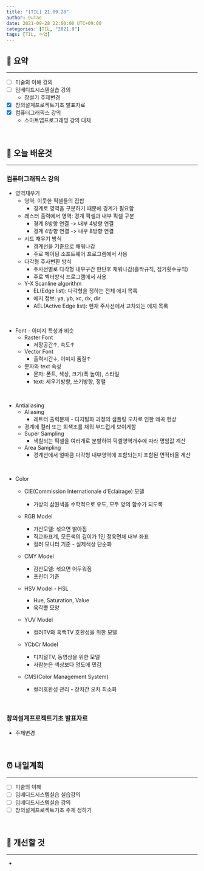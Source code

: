 ```yaml
---
title: "[TIL] 21.09.28"
author: 9uTae
date: 2021-09-28 22:00:00 UTC+09:00
categories: [TIL, "2021.9"]
tags: [TIL, 수업]
---
```


## 🏁 요약

---

- [ ] 미술의 이해 강의
- [ ] 임베디드시스템실습 강의
    - 창설기 주제변경
- [x] 창의설계프로젝트기초 발표자료
- [x] 컴퓨터그래픽스 강의
    - 스마트앱프로그래밍 강의 대체

<br>

## 📑 오늘 배운것

---

### 컴퓨터그래픽스 강의

- 영역채우기
    - 영역: 이웃한 픽셀들의 집합
        - 경계로 영역을 구분하기 때문에 경계가 필요함
    - 래스터 출력에서 영역: 경계 픽셀과 내부 픽셀 구분
        - 경계 8방향 연결 -> 내부 4방향 연결
        - 경계 4방향 연결 -> 내부 8방향 연결
    - 시드 채우기 방식
        - 경계선을 기준으로 채워나감
        - 주로 페이팅 소프트웨어 프로그램에서 사용
    - 다각형 주사변환 방식
        - 주사선별로 다각형 내부구간 판단후 채워나감(홀짝규칙, 접기횟수규칙)
        - 주로 벡터방식 프로그램에서 사용
    - Y-X Scanline algorithm
        - EL(Edge list): 다각형을 정하는 전체 에지 목록
        - 에지 정보: ya, yb, xc, dx, dir
        - AEL(Active Edge list): 현재 주사선에서 교차되는 에지 목록

<br>

- Font - 이미지 특성과 비슷
    - Raster Font
        - 저장공간↑, 속도↑
    - Vector Font
        - 출력시간↓, 이미지 품질↑
    - 문자와 text 속성
        - 문자: 폰트, 색상, 크기(폭 높이), 스타일
        - text: 세우기방향, 쓰기방향, 정렬

<br>

- Antialiasing
    - Aliasing
        - 래트터 출력문제 - 디지털화 과정의 샘플링 오차로 인한 왜곡 현상
    - 경계에 컬러 또는 회색조를 채워 부드럽게 보이게함
    - Super Sampling
        - 색칠되는 픽셀을 여러개로 분할하여 픽셀영역개수에 따라 명암값 계산
    - Area Sampling
        - 경계선에서 얼마큼 다각형 내부영역에 포함되는지 포함된 면적비율 계산

<br>

- Color
    - CIE(Commission Internationale d'Eclairage) 모델
        - 가상의 삼원색을 수학적으로 유도, 모두 양의 함수가 되도록

    - RGB Model
        - 가산모델: 섞으면 밝아짐
        - 직교좌표계, 모든색의 길이가 1인 정육면체 내부 좌표
        - 컬러 모니터 기준 - 실제색상 단순화
    - CMY Model
        - 감산모델: 섞으면 어두워짐
        - 프린터 기준
    - HSV Model - HSL
        - Hue, Saturation, Value
        - 육각뿔 모양
    - YUV Model
        - 컬러TV와 흑백TV 호환성을 위한 모델
    - YCbCr Model
        - 디지털TV, 동영상을 위한 모델
        - 사람눈은 색상보다 명도에 민감
    - CMS(Color Management System)
        - 컬러호환성 관리 - 장치간 오차 최소화

<br>

### 창의설계프로젝트기초 발표자료

- 주제변경

<br>

## ⏰ 내일계획

---

- [ ] 미술의 이해
- [ ] 임베디드시스템실습 실습강의
- [ ] 임베디드시스템실습 강의
- [ ] 창의설계프로젝트기초 주제 정하기

<br>

## 🧷 개선할 것

---

- 

<br>